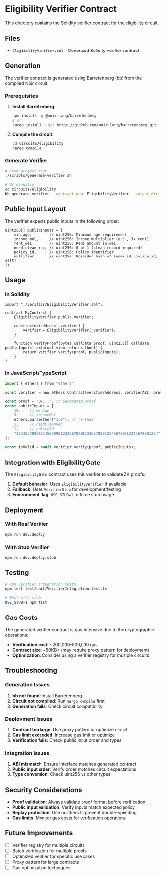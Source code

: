 # Eligibility Verifier Contract

This directory contains the Solidity verifier contract for the eligibility circuit.

## Files

- `EligibilityVerifier.sol` - Generated Solidity verifier contract

## Generation

The verifier contract is generated using Barretenberg (bb) from the compiled Noir circuit.

### Prerequisites

1. **Install Barretenberg**:
   ```bash
   npm install -g @noir-lang/barretenberg
   # or
   cargo install --git https://github.com/noir-lang/barretenberg.git
   ```

2. **Compile the circuit**:
   ```bash
   cd circuits/eligibility
   nargo compile
   ```

### Generate Verifier

```bash
# From project root
./scripts/generate-verifier.sh

# Or manually
cd circuits/eligibility
bb generate-verifier --contract-name EligibilityVerifier --output-dir ../../contracts/verifier
```

## Public Input Layout

The verifier expects public inputs in the following order:

```solidity
uint256[] publicInputs = [
    min_age,        // uint256: Minimum age requirement
    income_mul,     // uint256: Income multiplier (e.g., 3x rent)
    rent_wei,       // uint256: Rent amount in wei
    need_clean_rec, // uint256: 0 or 1 (clean record required)
    policy_id,      // uint256: Policy identifier
    nullifier       // uint256: Poseidon hash of (user_id, policy_id, salt)
];
```

## Usage

### In Solidity

```solidity
import "./verifier/EligibilityVerifier.sol";

contract MyContract {
    EligibilityVerifier public verifier;
    
    constructor(address _verifier) {
        verifier = EligibilityVerifier(_verifier);
    }
    
    function verifyProof(bytes calldata proof, uint256[] calldata publicInputs) external view returns (bool) {
        return verifier.verify(proof, publicInputs);
    }
}
```

### In JavaScript/TypeScript

```typescript
import { ethers } from "ethers";

const verifier = new ethers.Contract(verifierAddress, verifierABI, provider);

const proof = "0x..."; // Generated proof
const publicInputs = [
    18,    // minAge
    3,     // incomeMul
    ethers.parseEther("1.0"), // rentWei
    1,     // needCleanRec
    1,     // policyId
    "1234567890123456789012345678901234567890123456789012345678901234" // nullifier
];

const isValid = await verifier.verify(proof, publicInputs);
```

## Integration with EligibilityGate

The `EligibilityGate` contract uses this verifier to validate ZK proofs:

1. **Default behavior**: Uses `EligibilityVerifier` if available
2. **Fallback**: Uses `VerifierStub` for development/testing
3. **Environment flag**: `USE_STUB=1` to force stub usage

## Deployment

### With Real Verifier

```bash
npm run dev:deploy
```

### With Stub Verifier

```bash
npm run dev:deploy:stub
```

## Testing

```bash
# Run verifier integration tests
npm test test/unit/VerifierIntegration.test.ts

# Test with stub
USE_STUB=1 npm test
```

## Gas Costs

The generated verifier contract is gas-intensive due to the cryptographic operations:

- **Verification cost**: ~200,000-500,000 gas
- **Contract size**: ~50KB+ (may require proxy pattern for deployment)
- **Optimization**: Consider using a verifier registry for multiple circuits

## Troubleshooting

### Generation Issues

1. **bb not found**: Install Barretenberg
2. **Circuit not compiled**: Run `nargo compile` first
3. **Generation fails**: Check circuit compatibility

### Deployment Issues

1. **Contract too large**: Use proxy pattern or optimize circuit
2. **Gas limit exceeded**: Increase gas limit or optimize
3. **Verification fails**: Check public input order and types

### Integration Issues

1. **ABI mismatch**: Ensure interface matches generated contract
2. **Public input order**: Verify order matches circuit expectations
3. **Type conversion**: Check uint256 vs other types

## Security Considerations

- **Proof validation**: Always validate proof format before verification
- **Public input validation**: Verify inputs match expected policy
- **Replay protection**: Use nullifiers to prevent double-spending
- **Gas limits**: Monitor gas costs for verification operations

## Future Improvements

- [ ] Verifier registry for multiple circuits
- [ ] Batch verification for multiple proofs
- [ ] Optimized verifier for specific use cases
- [ ] Proxy pattern for large contracts
- [ ] Gas optimization techniques
